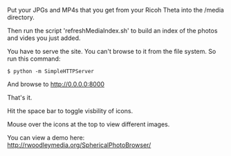 
Put your JPGs and MP4s that you get from your Ricoh Theta into the /media directory.

Then run the script 'refreshMediaIndex.sh' to build an index of the photos and vides you just added.

You have to serve the site. You can't browse to it from the file system. So run this command:

   `$ python -m SimpleHTTPServer`

And browse to http://0.0.0.0:8000

That's it.

Hit the space bar to toggle visbility of icons.

Mouse over the icons at the top to view different images.

You can view a demo here: http://rwoodleymedia.org/SphericalPhotoBrowser/
